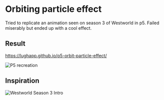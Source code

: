# Orbiting particle effect
Tried to replicate an animation seen on season 3 of Westworld in p5.
Failed miserably but ended up with a cool effect.

## Result
https://lughapp.github.io/p5-orbit-particle-effect/

![P5 recreation](https://firebasestorage.googleapis.com/v0/b/applughwebsite.appspot.com/o/projects%2Fp5_orbit_1.gif?alt=media&token=2aa2d03f-4160-43e8-898c-44f7b279df57)

## Inspiration
![Westworld Season 3 Intro](https://firebasestorage.googleapis.com/v0/b/applughwebsite.appspot.com/o/projects%2Fp5_orbit_2.jpg?alt=media&token=1ce26ff5-3bbe-4e34-8b13-7c33c30e7772)

